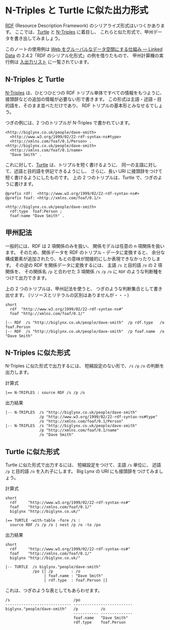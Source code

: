# N-Triples と Turtle に似た出力形式


[RDF][RDF] (Resource Description Framework) のシリアライズ形式はいつくかあります。
ここでは、[Turtle] と [N-Triples] に着目し、
これらと似た形式で、甲州データを書き出してみましょう。

このノートの使用例は [Web をグルーバルなデータ空間にする仕組み — Linked Data][Linked Data]
の 2.4.2「RDF のシリアル化形式」の例を借りたもので、
甲州計算機の実行例は [入出力リスト][INOUT.md] に一覧されています。


N-Triples と Turtle
------------------------------------------------------------------

[N-Triples] は、ひとつひとつの RDF トリプル単体ですべての情報をもつように、
接頭辞などの追加の情報が必要ない形で書きます。
この形式は主語・述語・目的語を、そのまま並べただけであり、
RDF トリプルの基本形とみなせるでしょう。

つぎの例には、2 つのトリプルが N-Triples で書かれています。

```
<http://biglynx.co.uk/people/dave-smith>
  <http://www.w3.org/1999/02/22-rdf-syntax-ns#type>
  <http://xmlns.com/foaf/0.1/Person> .
<http://biglynx.co.uk/people/dave-smith>
  <http://xmlns.com/foaf/0.1/name>
  "Dave Smith" .
```

これに対して、[Turtle] は、トリプルを短く書けるように、
同一の主語に対して、述語と目的語を併記できるようにし、
さらに、長い URI に接頭辞をつけて短く書けるようにしたものです。
上の 2 つのトリプルは、Turtle で、つぎのように書けます。

```
@prefix rdf:  <http://www.w3.org/1999/02/22-rdf-syntax-ns#>
@prefix foaf: <http://xmlns.com/foaf/0.1/>

<http://biglynx.co.uk/people/dave-smith>
  rdf:type  foaf:Person ;
  foaf:name "Dave Smith" .
```


甲州記法
------------------------------------------------------------------

一般的には、RDF は 2 項関係のみを扱い、
関係モデルは任意の n 項関係を扱います。
そのため、関係データを RDF のトリプル・データに変換すると、
余分な構成要素が追加されたり、もとの意味が間接的にしか表現できなかったりします。
その逆の RDF を関係データに変換するには、
主語 `/s` と目的語 `/o` の 2 項関係を、
その関係名 `/p` と合わせた 3 項関係 `/s` `/p` `/o` に
`RDF` のような判断種をつけて出力できます。

上の 2 つのトリプルは、甲州記法を使うと、
つぎのような判断集合として書き出せます。
(リソースとリテラルの区別はありませんが・・・)

```
short
  rdf  "http://www.w3.org/1999/02/22-rdf-syntax-ns#"
  foaf "http://xmlns.com/foaf/0.1/"

|-- RDF  /s "http://biglynx.co.uk/people/dave-smith"  /p rdf.type   /o foaf.Person
|-- RDF  /s "http://biglynx.co.uk/people/dave-smith"  /p foaf.name  /o "Dave Smith"
```


N-Triples に似た形式
------------------------------------------------------------------

N-Triples に似た形式で出力するには、
短縮設定のない形で、`/s` `/p` `/o` の判断を出力します。

計算式

```
|== N-TRIPLES : source RDF /s /p /o
```

出力結果

```
|-- N-TRIPLES  /s "http://biglynx.co.uk/people/dave-smith"
               /p "http://www.w3.org/1999/02/22-rdf-syntax-ns#type"
               /o "http://xmlns.com/foaf/0.1/Person"
|-- N-TRIPLES  /s "http://biglynx.co.uk/people/dave-smith"
               /p "http://xmlns.com/foaf/0.1/name"
               /o "Dave Smith"
```

Turtle に似た形式
------------------------------------------------------------------

Turtle に似た形式で出力するには、
短縮設定をつけて、主語 `/s` 単位に、
述語 `/p` と目的語 `/o` を入れ子にします。
Big Lynx の URI にも接頭辞をつけてみましょう。

計算式

```
short
  rdf     "http://www.w3.org/1999/02/22-rdf-syntax-ns#"
  foaf    "http://xmlns.com/foaf/0.1/"
  biglynx "http://biglynx.co.uk/"

|== TURTLE -with-table -fore /s :
  source RDF /s /p /o | nest /p /o -to /po
```

出力結果

```
short
  rdf     "http://www.w3.org/1999/02/22-rdf-syntax-ns#"
  foaf    "http://xmlns.com/foaf/0.1/"
  biglynx "http://biglynx.co.uk/"

|-- TURTLE  /s biglynx."people/dave-smith"
            /po {| /p        : /o
                 | foaf.name : "Dave Smith"
                 | rdf.type  : foaf.Person |}
```

これは、つぎのような表としてもあらわせます。

```
/s                            /po
----------------------------- --------------------------
biglynx."people/dave-smith"   /p          /o
                              ----------- --------------
                              foaf.name   "Dave Smith"
                              rdf.type    foaf.Person
```


[RDF]:         http://ja.wikipedia.org/wiki/Resource_Description_Framework
[Turtle]:      http://www.w3.org/TR/turtle/
[N-Triples]:   http://www.w3.org/TR/n-triples/
[INOUT.md]:    INOUT.md
[Linked Data]: http://www.kindaikagaku.co.jp/information/kd0427.htm

